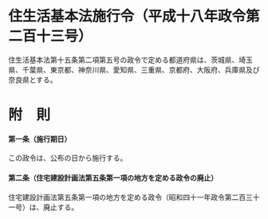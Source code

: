 # 住生活基本法施行令（平成十八年政令第二百十三号）
住生活基本法第十五条第二項第五号の政令で定める都道府県は、茨城県、埼玉県、千葉県、東京都、神奈川県、愛知県、三重県、京都府、大阪府、兵庫県及び奈良県とする。
# 附　則
#### 第一条（施行期日）
この政令は、公布の日から施行する。
#### 第二条（住宅建設計画法第五条第一項の地方を定める政令の廃止）
住宅建設計画法第五条第一項の地方を定める政令（昭和四十一年政令第二百三十一号）は、廃止する。
